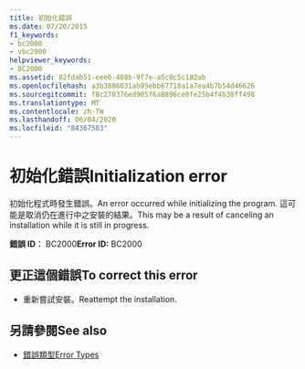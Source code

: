 ```yaml
---
title: 初始化錯誤
ms.date: 07/20/2015
f1_keywords:
- bc2000
- vbc2000
helpviewer_keywords:
- BC2000
ms.assetid: 82fdab51-eee0-488b-9f7e-a5c0c5c182ab
ms.openlocfilehash: a3b3886031ab95ebb67718a1a7ea4b7b54d46626
ms.sourcegitcommit: f8c270376ed905f6a8896ce0fe25b4f4b38ff498
ms.translationtype: MT
ms.contentlocale: zh-TW
ms.lasthandoff: 06/04/2020
ms.locfileid: "84367503"
---
```

# <a name="initialization-error"></a><span data-ttu-id="87b9b-102">初始化錯誤</span><span class="sxs-lookup"><span data-stu-id="87b9b-102">Initialization error</span></span>
<span data-ttu-id="87b9b-103">初始化程式時發生錯誤。</span><span class="sxs-lookup"><span data-stu-id="87b9b-103">An error occurred while initializing the program.</span></span> <span data-ttu-id="87b9b-104">這可能是取消仍在進行中之安裝的結果。</span><span class="sxs-lookup"><span data-stu-id="87b9b-104">This may be a result of canceling an installation while it is still in progress.</span></span>  
  
 <span data-ttu-id="87b9b-105">**錯誤 ID︰** BC2000</span><span class="sxs-lookup"><span data-stu-id="87b9b-105">**Error ID:** BC2000</span></span>  
  
## <a name="to-correct-this-error"></a><span data-ttu-id="87b9b-106">更正這個錯誤</span><span class="sxs-lookup"><span data-stu-id="87b9b-106">To correct this error</span></span>  
  
- <span data-ttu-id="87b9b-107">重新嘗試安裝。</span><span class="sxs-lookup"><span data-stu-id="87b9b-107">Reattempt the installation.</span></span>  
  
## <a name="see-also"></a><span data-ttu-id="87b9b-108">另請參閱</span><span class="sxs-lookup"><span data-stu-id="87b9b-108">See also</span></span>

- [<span data-ttu-id="87b9b-109">錯誤類型</span><span class="sxs-lookup"><span data-stu-id="87b9b-109">Error Types</span></span>](../programming-guide/language-features/error-types.md)
